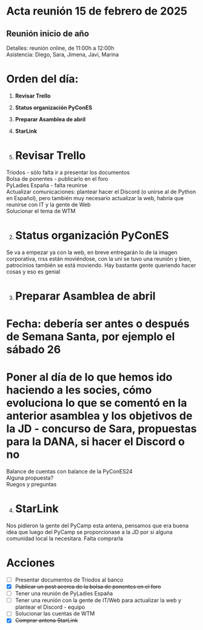 # **Acta reunión 15 de febrero de 2025**

## **Reunión inicio de año**

Detalles: reunión online, de 11:00h a 12:00h  
Asistencia: Diego, Sara, Jimena, Javi, Marina

# **Orden del día:**

1. **Revisar Trello**  
2. **Status organización PyConES**  
3. **Preparar Asamblea de abril**  
4. **StarLink**

1. # **Revisar Trello**

Triodos \- sólo falta ir a presentar los documentos  
Bolsa de ponentes \- publicarlo en el foro  
PyLadies España \- falta reunirse  
Actualizar comunicaciones: plantear hacer el Discord (o unirse al de Python en Español), pero también muy necesario actualizar la web, habría que reunirse con IT y la gente de Web  
Solucionar el tema de WTM

2. # **Status organización PyConES**

Se va a empezar ya con la web, en breve entregarán lo de la imagen corporativa, rrss están moviéndose, con la uni se tuvo una reunión y bien, patrocinios también se está moviendo. Hay bastante gente queriendo hacer cosas y eso es genial

3. # **Preparar Asamblea de abril**

# Fecha: debería ser antes o después de Semana Santa, por ejemplo el sábado 26

# Poner al día de lo que hemos ido haciendo a les socies, cómo evoluciona lo que se comentó en la anterior asamblea y los objetivos de la JD \- concurso de Sara, propuestas para la DANA, si hacer el Discord o no

Balance de cuentas con balance de la PyConES24  
Alguna propuesta?  
Ruegos y preguntas

4. # **StarLink**

Nos pidieron la gente del PyCamp esta antena, pensamos que era buena idea que luego del PyCamp se proporcionase a la JD por si alguna comunidad local la necesitara. Falta comprarla 

# **Acciones**

- [ ] Presentar documentos de Triodos al banco  
- [x] ~~Publicar un post acerca de la bolsa de ponentes en el foro~~  
- [ ] Tener una reunión de PyLadies España  
- [ ] Tener una reunión con la gente de IT/Web para actualizar la web y plantear el Discord \- equipo  
- [ ] Solucionar las cuentas de WTM  
- [x] ~~Comprar antena StarLink~~